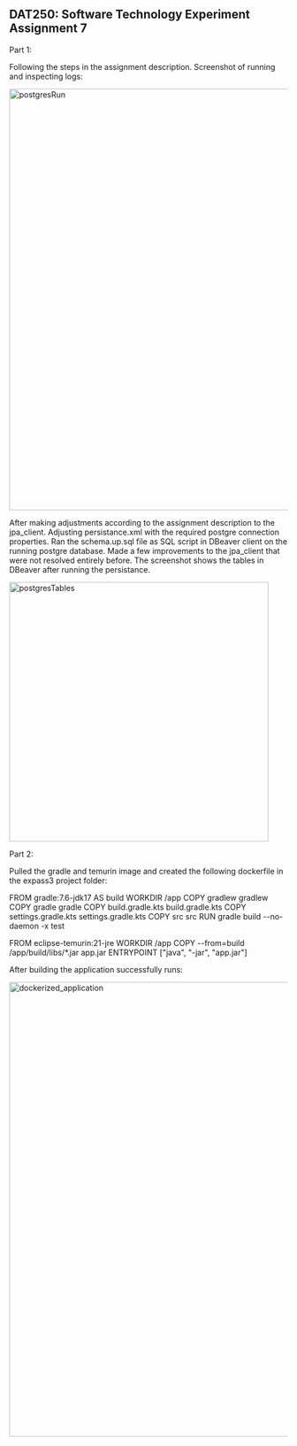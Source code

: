 ## DAT250: Software Technology Experiment Assignment 7

Part 1:

Following the steps in the assignment description. 
Screenshot of running and inspecting logs:

<img width="762" alt="postgresRun" src="https://github.com/user-attachments/assets/982fc80a-ee0b-461e-8c37-0d5f4f1323b7">


After making adjustments according to the assignment description to the jpa_client.
Adjusting persistance.xml with the required postgre connection properties.
Ran the schema.up.sql file as SQL script in DBeaver client on the running postgre database.
Made a few improvements to the jpa_client that were not resolved entirely before.
The screenshot shows the tables in DBeaver after running the persistance.

<img width="469" alt="postgresTables" src="https://github.com/user-attachments/assets/c7211d5b-7e0e-4571-b7c7-582bb0000d64">


Part 2:

Pulled the gradle and temurin image and created the following dockerfile in the expass3 project folder:

FROM gradle:7.6-jdk17 AS build
WORKDIR /app
COPY gradlew gradlew
COPY gradle gradle
COPY build.gradle.kts build.gradle.kts
COPY settings.gradle.kts settings.gradle.kts
COPY src src
RUN gradle build --no-daemon -x test

FROM eclipse-temurin:21-jre
WORKDIR /app
COPY --from=build /app/build/libs/*.jar app.jar
ENTRYPOINT ["java", "-jar", "app.jar"]


After building the application successfully runs:

<img width="822" alt="dockerized_application" src="https://github.com/user-attachments/assets/31bc0b37-7c6a-485d-b7c0-6d61571f1b8b">





